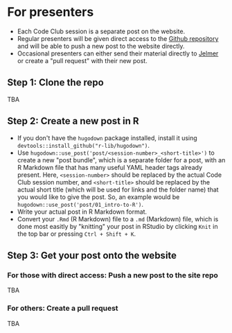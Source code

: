 
# For presenters

- Each Code Club session is a separate post on the website.
- Regular presenters will be given direct access to the [Github repository](https://github.com/biodash/biodash.github.io)
  and will be able to push a new post to the website directly.
- Occasional presenters can either send their material directly to [Jelmer](mailto:poelstra.1@osu.edu)
  or create a "pull request" with their new post.

## Step 1: Clone the repo

TBA

## Step 2: Create a new post in R

- If you don't have the `hugodown` package installed, install it using `devtools::install_github("r-lib/hugodown")`.
- Use `hugodown::use_post('post/<session-number>_<short-title>')` to create a new "post bundle", which is a separate folder for a post,
  with an R Markdown file that has many useful YAML header tags already present. Here, `<session-number>` should be replaced
  by the actual Code Club session number, and `<short-title>` should be replaced by the actual short title (which will be used
  for links and the folder name) that you would like to give the post. So, an example would be `hugodown::use_post('post/01_intro-to-R')`.
- Write your actual post in R Markdown format.
- Convert your `.Rmd` (R Markdown) file to a `.md` (Markdown) file, which is done most easitly by "knitting" your post in RStudio by clicking `Knit` in the top bar or pressing `Ctrl + Shift + K`.

## Step 3: Get your post onto the website

### For those with direct access: Push a new post to the site repo

TBA

### For others: Create a pull request

TBA 

<br/> <br/> <br/> <br/>
